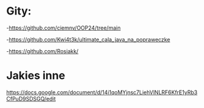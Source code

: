 # Gity:
-https://github.com/ciemnv/OOP24/tree/main


-https://github.com/Kwi4t3k/ultimate_cala_java_na_popraweczke

-https://github.com/Rosiakk/

# Jakies inne
https://docs.google.com/document/d/14i1qoMYjnsc7LiehVlNLRF6KfrE1yRb3CfPuD9SDSGQ/edit
